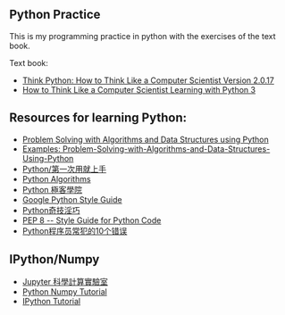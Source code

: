 Python Practice
---
This is my programming practice in python with the exercises of the text book.

Text book:

- [Think Python: How to Think Like a Computer Scientist Version 2.0.17][R1]
- [How to Think Like a Computer Scientist Learning with Python 3][R2]


Resources for learning Python:
---

- [Problem Solving with Algorithms and Data Structures using Python][R3]
- [Examples: Problem-Solving-with-Algorithms-and-Data-Structures-Using-Python][R4]
- [Python/第一次用就上手][R5]
- [Python Algorithms][R6]
- [Python 極客學院][R7]
- [Google Python Style Guide][R8]
- [Python奇技淫巧][R9]
- [PEP 8 -- Style Guide for Python Code][R13]
- [Python程序员常犯的10个错误][R14]


IPython/Numpy
---
- [Jupyter 科學計算實驗室][R10]
- [Python Numpy Tutorial][R11]
- [IPython Tutorial][R12]


[R1]: http://www.greenteapress.com/thinkpython/html/
[R2]: http://www.openbookproject.net/thinkcs/python/english3e/index.html#
[R3]: http://interactivepython.org/runestone/static/pythonds/index.html
[R4]: https://github.com/ErikRHanson/Problem-Solving-with-Algorithms-and-Data-Structures-Using-Python
[R5]: http://wiki.python.org.tw/Python/%E7%AC%AC%E4%B8%80%E6%AC%A1%E7%94%A8%E5%B0%B1%E4%B8%8A%E6%89%8B
[R6]: http://hujiaweibujidao.github.io/python/
[R7]: http://www.jikexueyuan.com/course/pythonbase/
[R8]: http://google.github.io/styleguide/pyguide.html
[R9]: http://andrewliu.in/2015/11/14/Python%E5%A5%87%E6%8A%80%E6%B7%AB%E5%B7%A7/
[R10]: http://nbviewer.jupyter.org/github/yenlung/ScientificLab/blob/master/Jupyter_Lab.ipynb
[R11]: http://cs231n.github.io/python-numpy-tutorial/
[R12]: http://cs231n.github.io/ipython-tutorial/
[R13]: https://www.python.org/dev/peps/pep-0008/#tabs-or-spaces
[R14]: http://bookshadow.com/weblog/2014/05/14/top-10-mistakes-that-python-programmers-make/